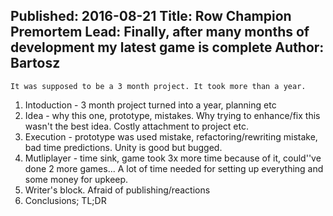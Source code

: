 Published: 2016-08-21
Title: Row Champion Premortem
Lead: Finally, after many months of development my latest game is complete
Author: Bartosz
---
    It was supposed to be a 3 month project. It took more than a year.

1. Intoduction - 3 month project turned into a year, planning etc
2. Idea - why this one, prototype, mistakes. Why trying to enhance/fix this wasn't the best idea. Costly attachment to project etc.
3. Execution - prototype was used mistake, refactoring/rewriting mistake, bad time predictions. Unity is good but bugged.
4. Mutliplayer - time sink, game took 3x more time because of it, could''ve done 2 more games... A lot of time needed for setting up everything and some money for upkeep.
5. Writer's block. Afraid of publishing/reactions
6. Conclusions; TL;DR